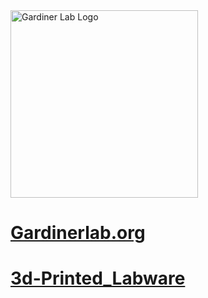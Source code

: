 ---
---
<img src="https://gardinerlab.org/wp-content/uploads/2022/10/g-logo-2.png" alt="Gardiner Lab Logo" width="300" height="300">


<h1><a href="https://gardinerlab.org/">Gardinerlab.org</a></h1> 


<h1><a href="./3d-Printed_Labware.md">3d-Printed_Labware</a></h1>



